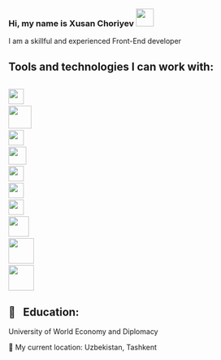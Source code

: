 ### Hi, my name is Xusan Choriyev  <img src="https://i.giphy.com/media/gM5qFksULw54NMWyry/giphy.webp" width="35px"></img>
I am a skillful and experienced Front-End developer

## Tools and technologies I can work with:
<code> <img src="https://w7.pngwing.com/pngs/390/229/png-transparent-logo-html5-brand-design-text-logo-number.png" width="30px"></code>
<code> <img src="https://i.pinimg.com/736x/e4/3e/4c/e43e4cd41ddffc21d2e6600dfca20306--logo-software-logotype.jpg" width="45px"></code>
<code> <img src="https://upload.wikimedia.org/wikipedia/commons/thumb/9/96/Sass_Logo_Color.svg/1280px-Sass_Logo_Color.svg.png" width="30px"></code>
<code> <img src="https://www.brcline.com/wp-content/uploads/2016/01/bootstrap-logo.png" width="35px"></code>
<code> <img src="https://upload.wikimedia.org/wikipedia/commons/thumb/9/99/Unofficial_JavaScript_logo_2.svg/2048px-Unofficial_JavaScript_logo_2.svg.png" width="30px"></code>
<code> <img src="https://ionicframework.com/docs/icons/logo-react-icon.png" width="30px"></code>
<code> <img src="https://raw.githubusercontent.com/reduxjs/redux/master/logo/logo.png" width="30px"></code>
<code> <img src="https://decodenatura.com/static/fb8aa1bb70c9925ce1ae22dc2711b343/nextjs-logo.png" width="40px"></code>
<code> <img src="https://upload.wikimedia.org/wikipedia/commons/thumb/e/e0/Git-logo.svg/1024px-Git-logo.svg.png" width="50px"></code>
<code> <img src="https://1000logos.net/wp-content/uploads/2018/11/GitHub-logo.jpg" width="50px"></code>

## 🏬 &nbsp; Education:
University of World Economy and Diplomacy

📍 My current location: Uzbekistan, Tashkent







